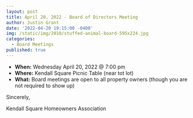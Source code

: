 ```yaml
---
layout: post
title: April 20, 2022 - Board of Directors Meeting
author: Justin Grant
date: '2022-04-20 19:15:00 -0400'
img: /static/img/2010/stuffed-animal-board-595x224.jpg
categories:
  - Board Meetings
published: true
---
```


* **When:** Wednesday April 20, 2022 @ 7:00 pm
* **Where:** Kendall Square Picnic Table (near tot lot)
* **What:** Board meetings are open to all property owners (though you are not required to show up)

Sincerely, 

Kendall Square Homeowners Association
